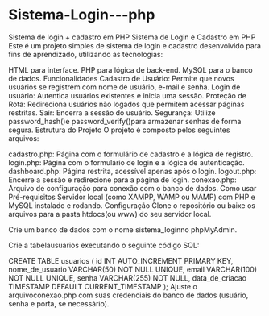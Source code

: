 # Sistema-Login---php
Sistema de login + cadastro em PHP
Sistema de Login e Cadastro em PHP
Este é um projeto simples de sistema de login e cadastro desenvolvido para fins de aprendizado, utilizando as tecnologias:

HTML para interface.
PHP para lógica de back-end.
MySQL para o banco de dados.
Funcionalidades
Cadastro de Usuário: Permite que novos usuários se registrem com nome de usuário, e-mail e senha.
Login de usuário: Autentica usuários existentes e inicia uma sessão.
Proteção de Rota: Redireciona usuários não logados que permitem acessar páginas restritas.
Sair: Encerra a sessão do usuário.
Segurança: Utilize password_hash()e password_verify()para armazenar senhas de forma segura.
Estrutura do Projeto
O projeto é composto pelos seguintes arquivos:

cadastro.php: Página com o formulário de cadastro e a lógica de registro.
login.php: Página com o formulário de login e a lógica de autenticação.
dashboard.php: Página restrita, acessível apenas após o login.
logout.php: Encerre a sessão e redirecione para a página de login.
conexao.php: Arquivo de configuração para conexão com o banco de dados.
Como usar
Pré-requisitos
Servidor local (como XAMPP, WAMP ou MAMP) com PHP e MySQL instalado e rodando.
Configuração
Clone o repositório ou baixe os arquivos para a pasta htdocs(ou www) do seu servidor local.

Crie um banco de dados com o nome sistema_loginno phpMyAdmin.

Crie a tabelausuarios executando o seguinte código SQL:

CREATE TABLE usuarios (
    id INT AUTO_INCREMENT PRIMARY KEY,
    nome_de_usuario VARCHAR(50) NOT NULL UNIQUE,
    email VARCHAR(100) NOT NULL UNIQUE,
    senha VARCHAR(255) NOT NULL,
    data_de_criacao TIMESTAMP DEFAULT CURRENT_TIMESTAMP
);
Ajuste o arquivoconexao.php com suas credenciais do banco de dados (usuário, senha e porta, se necessário).
